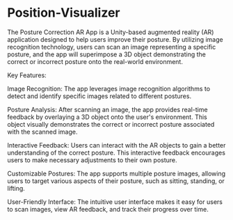 # Position-Visualizer
The Posture Correction AR App is a Unity-based augmented reality (AR) application designed to help users improve their posture. By utilizing image recognition technology, users can scan an image representing a specific posture, and the app will superimpose a 3D object demonstrating the correct or incorrect posture onto the real-world environment.

Key Features:

Image Recognition: The app leverages image recognition algorithms to detect and identify specific images related to different postures.

Posture Analysis: After scanning an image, the app provides real-time feedback by overlaying a 3D object onto the user's environment. This object visually demonstrates the correct or incorrect posture associated with the scanned image.

Interactive Feedback: Users can interact with the AR objects to gain a better understanding of the correct posture. This interactive feedback encourages users to make necessary adjustments to their own posture.

Customizable Postures: The app supports multiple posture images, allowing users to target various aspects of their posture, such as sitting, standing, or lifting.

User-Friendly Interface: The intuitive user interface makes it easy for users to scan images, view AR feedback, and track their progress over time.
